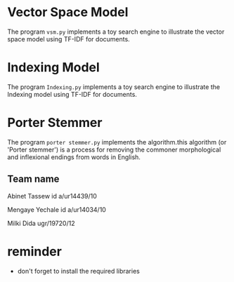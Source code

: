 # Vector Space Model

The program `vsm.py` implements a toy search engine to illustrate the vector space model using TF-IDF for documents.

# Indexing Model

The program `Indexing.py` implements a toy search engine to illustrate the Indexing model using TF-IDF for documents.

# Porter Stemmer

The program `porter stemmer.py` implements the algorithm.this algorithm (or 'Porter stemmer') is a process for removing the commoner morphological and inflexional endings from words in English.

## Team name

Abinet Tassew id a/ur14439/10 

Mengaye Yechale id a/ur14034/10

Milki Dida ugr/19720/12

# reminder

- don't forget to install the required libraries
